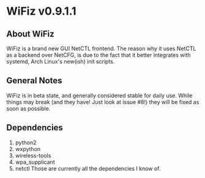 # WiFiz v0.9.1.1


## About WiFiz
WiFiz is a brand new GUI NetCTL frontend. The reason why it uses NetCTL 
as a 
backend over NetCFG, is due to the fact that it better integrates with 
systemd, 
Arch Linux's new(ish) init scripts.

## General Notes
WiFiz is in beta state, and generally considered stable for daily use. While things may break (and they have! Just look at issue #8!) they will be fixed as soon as possible.

## Dependencies
1. python2
2. wxpython
3. wireless-tools
4. wpa_supplicant
5. netctl
Those are currently all the dependencies I know of.


